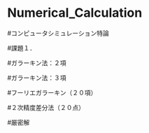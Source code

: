﻿# Numerical_Calculation
#コンピュータシミュレーション特論

#課題１．

#ガラーキン法：２項

#ガラーキン法：３項

#フーリエガラーキン（２０項）

#２次精度差分法（２０点）

#厳密解